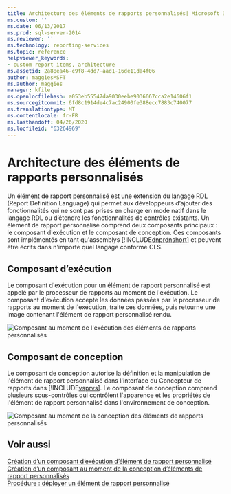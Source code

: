 ```yaml
---
title: Architecture des éléments de rapports personnalisés| Microsoft Docs
ms.custom: ''
ms.date: 06/13/2017
ms.prod: sql-server-2014
ms.reviewer: ''
ms.technology: reporting-services
ms.topic: reference
helpviewer_keywords:
- custom report items, architecture
ms.assetid: 2a88ea46-c9f8-4dd7-aad1-16de11da4f06
author: maggiesMSFT
ms.author: maggies
manager: kfile
ms.openlocfilehash: a053eb55547da9030eebe9036667cca2e14606f1
ms.sourcegitcommit: 6fd8c1914de4c7ac24900fe388ecc7883c740077
ms.translationtype: MT
ms.contentlocale: fr-FR
ms.lasthandoff: 04/26/2020
ms.locfileid: "63264969"
---
```

# <a name="custom-report-item-architecture"></a>Architecture des éléments de rapports personnalisés
  Un élément de rapport personnalisé est une extension du langage RDL (Report Definition Language) qui permet aux développeurs d’ajouter des fonctionnalités qui ne sont pas prises en charge en mode natif dans le langage RDL ou d’étendre les fonctionnalités de contrôles existants. Un élément de rapport personnalisé comprend deux composants principaux : le composant d'exécution et le composant de conception. Ces composants sont implémentés en tant qu'assemblys [!INCLUDE[dnprdnshort](../../includes/dnprdnshort-md.md)] et peuvent être écrits dans n'importe quel langage conforme CLS.  
  
## <a name="the-run-time-component"></a>Composant d’exécution  
 Le composant d'exécution pour un élément de rapport personnalisé est appelé par le processeur de rapports au moment de l'exécution. Le composant d'exécution accepte les données passées par le processeur de rapports au moment de l'exécution, traite ces données, puis retourne une image contenant l'élément de rapport personnalisé rendu.  
  
 ![Composant au moment de l'exécution des éléments de rapports personnalisés](../../../2014/reporting-services/media/customreportitemrun-timecomponentarchitecture.gif "Composant au moment de l'exécution des éléments de rapports personnalisés")  
  
## <a name="the-design-time-component"></a>Composant de conception  
 Le composant de conception autorise la définition et la manipulation de l'élément de rapport personnalisé dans l'interface du Concepteur de rapports dans [!INCLUDE[vsprvs](../../includes/vsprvs-md.md)]. Le composant de conception comprend plusieurs sous-contrôles qui contrôlent l'apparence et les propriétés de l'élément de rapport personnalisé dans l'environnement de conception.  
  
 ![Composant au moment de la conception des éléments de rapports personnalisés](../../../2014/reporting-services/media/customreportitemdesign-timecomponentarchitecture.gif "Composant au moment de la conception des éléments de rapports personnalisés")  
  
## <a name="see-also"></a>Voir aussi  
 [Création d’un composant d’exécution d’élément de rapport personnalisé](../custom-report-items/creating-a-custom-report-item-run-time-component.md)   
 [Création d’un composant au moment de la conception d’éléments de rapport personnalisés](../custom-report-items/creating-a-custom-report-item-design-time-component.md)   
 [Procédure : déployer un élément de rapport personnalisé](../custom-report-items/how-to-deploy-a-custom-report-item.md)  
  
  
